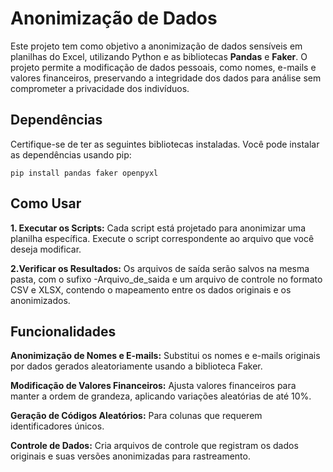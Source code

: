 # Anonimização de Dados
Este projeto tem como objetivo a anonimização de dados sensíveis em planilhas do Excel, utilizando Python e as bibliotecas **Pandas** e **Faker**. O projeto permite a modificação de dados pessoais, como nomes, e-mails e valores financeiros, preservando a integridade dos dados para análise sem comprometer a privacidade dos indivíduos.

## Dependências
Certifique-se de ter as seguintes bibliotecas instaladas. Você pode instalar as dependências usando pip:

`pip install pandas faker openpyxl`

## Como Usar

**1. Executar os Scripts:** Cada script está projetado para anonimizar uma planilha específica. Execute o script correspondente ao arquivo que você deseja modificar. 

**2.Verificar os Resultados:** Os arquivos de saída serão salvos na mesma pasta, com o sufixo -Arquivo_de_saida e um arquivo de controle no formato CSV e XLSX, contendo o mapeamento entre os dados originais e os anonimizados.

## Funcionalidades
**Anonimização de Nomes e E-mails:** Substitui os nomes e e-mails originais por dados gerados aleatoriamente usando a biblioteca Faker.

**Modificação de Valores Financeiros:** Ajusta valores financeiros para manter a ordem de grandeza, aplicando variações aleatórias de até 10%.

**Geração de Códigos Aleatórios:** Para colunas que requerem identificadores únicos.

**Controle de Dados:** Cria arquivos de controle que registram os dados originais e suas versões anonimizadas para rastreamento.
